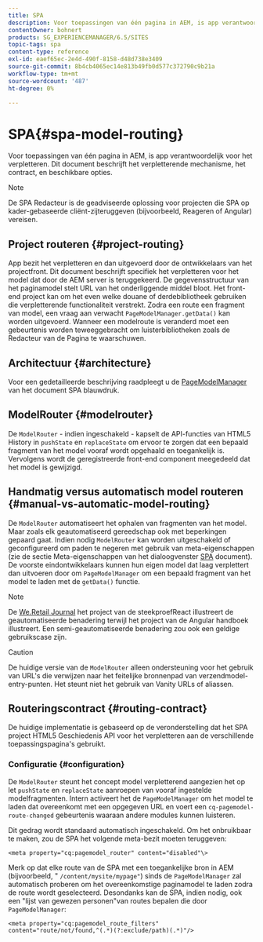 ```yaml
---
title: SPA
description: Voor toepassingen van één pagina in AEM, is app verantwoordelijk voor het verpletteren. Dit document beschrijft het verpletterende mechanisme, het contract, en beschikbare opties.
contentOwner: bohnert
products: SG_EXPERIENCEMANAGER/6.5/SITES
topic-tags: spa
content-type: reference
exl-id: eaef65ec-2e4d-490f-8158-d48d738e3409
source-git-commit: 8b4cb4065ec14e813b49fb0d577c372790c9b21a
workflow-type: tm+mt
source-wordcount: '487'
ht-degree: 0%

---
```


# SPA{#spa-model-routing}

Voor toepassingen van één pagina in AEM, is app verantwoordelijk voor het verpletteren. Dit document beschrijft het verpletterende mechanisme, het contract, en beschikbare opties.

>[!NOTE]
>
>De SPA Redacteur is de geadviseerde oplossing voor projecten die SPA op kader-gebaseerde cliënt-zijteruggeven (bijvoorbeeld, Reageren of Angular) vereisen.

## Project routeren {#project-routing}

App bezit het verpletteren en dan uitgevoerd door de ontwikkelaars van het projectfront. Dit document beschrijft specifiek het verpletteren voor het model dat door de AEM server is teruggekeerd. De gegevensstructuur van het paginamodel stelt URL van het onderliggende middel bloot. Het front-end project kan om het even welke douane of derdebibliotheek gebruiken die verpletterende functionaliteit verstrekt. Zodra een route een fragment van model, een vraag aan verwacht `PageModelManager.getData()` kan worden uitgevoerd. Wanneer een modelroute is veranderd moet een gebeurtenis worden teweeggebracht om luisterbibliotheken zoals de Redacteur van de Pagina te waarschuwen.

## Architectuur {#architecture}

Voor een gedetailleerde beschrijving raadpleegt u de [PageModelManager](/help/sites-developing/spa-blueprint.md#pagemodelmanager) van het document SPA blauwdruk.

## ModelRouter {#modelrouter}

De `ModelRouter` - indien ingeschakeld - kapselt de API-functies van HTML5 History in `pushState` en `replaceState` om ervoor te zorgen dat een bepaald fragment van het model vooraf wordt opgehaald en toegankelijk is. Vervolgens wordt de geregistreerde front-end component meegedeeld dat het model is gewijzigd.

## Handmatig versus automatisch model routeren {#manual-vs-automatic-model-routing}

De `ModelRouter` automatiseert het ophalen van fragmenten van het model. Maar zoals elk geautomatiseerd gereedschap ook met beperkingen gepaard gaat. Indien nodig `ModelRouter` kan worden uitgeschakeld of geconfigureerd om paden te negeren met gebruik van meta-eigenschappen (zie de sectie Meta-eigenschappen van het dialoogvenster [SPA](/help/sites-developing/spa-page-component.md) document). De voorste eindontwikkelaars kunnen hun eigen model dat laag verplettert dan uitvoeren door om `PageModelManager` om een bepaald fragment van het model te laden met de `getData()` functie.

>[!NOTE]
>
>De [We.Retail Journal](https://github.com/adobe/aem-sample-we-retail-journal) het project van de steekproefReact illustreert de geautomatiseerde benadering terwijl het project van de Angular handboek illustreert. Een semi-geautomatiseerde benadering zou ook een geldige gebruikscase zijn.

>[!CAUTION]
>
>De huidige versie van de `ModelRouter` alleen ondersteuning voor het gebruik van URL&#39;s die verwijzen naar het feitelijke bronnenpad van verzendmodel-entry-punten. Het steunt niet het gebruik van Vanity URLs of aliassen.

## Routeringscontract {#routing-contract}

De huidige implementatie is gebaseerd op de veronderstelling dat het SPA project HTML5 Geschiedenis API voor het verpletteren aan de verschillende toepassingspagina&#39;s gebruikt.

### Configuratie {#configuration}

De `ModelRouter` steunt het concept model verpletterend aangezien het op let `pushState` en `replaceState` aanroepen van vooraf ingestelde modelfragmenten. Intern activeert het de `PageModelManager` om het model te laden dat overeenkomt met een opgegeven URL en voert een `cq-pagemodel-route-changed` gebeurtenis waaraan andere modules kunnen luisteren.

Dit gedrag wordt standaard automatisch ingeschakeld. Om het onbruikbaar te maken, zou de SPA het volgende meta-bezit moeten teruggeven:

```
<meta property="cq:pagemodel_router" content="disabled"\>
```

Merk op dat elke route van de SPA met een toegankelijke bron in AEM (bijvoorbeeld, &quot; `/content/mysite/mypage"`) sinds de `PageModelManager` zal automatisch proberen om het overeenkomstige paginamodel te laden zodra de route wordt geselecteerd. Desondanks kan de SPA, indien nodig, ook een &quot;lijst van gewezen personen&quot;van routes bepalen die door `PageModelManager`:

```
<meta property="cq:pagemodel_route_filters" content="route/not/found,^(.*)(?:exclude/path)(.*)"/>
```
